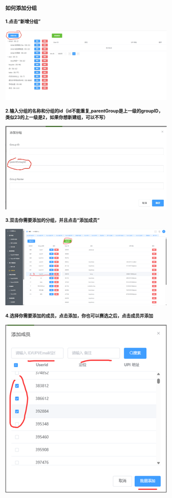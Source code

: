 
### 如何添加分组

#### 1.点击“新增分组”
![click.png](../click.png)

#### 2.输入分组的名称和分组的id（id不能重复,parentGroup是上一级的groupID，类似23的上一级是2，如果你想新建组，可以不写）
![enterinfo.png](../enterinfo.png)

#### 3.双击你需要添加的分组，并且点击“添加成员”
![ClickMembers.png](../ClickMembers.png)

#### 4.选择你需要添加的成员，点击添加，你也可以赛选之后，点击成员并添加
![AddMembers.png](../AddMembers.png)
